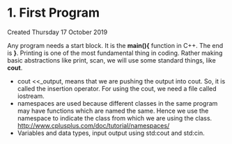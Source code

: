 # 1. First Program
Created Thursday 17 October 2019

Any program needs a start block. It is the **main(){** function in C++. The end is **}**.
Printing is one of the most fundamental thing in coding. Rather making basic abstractions like print, scan, we will use some standard things, like **cout**.

* cout <<_output, means that we are pushing the output into cout. So, it is called the insertion operator. For using the cout, we need a file called iostream.
* namespaces are used because different classes in the same program may have functions which are named the same. Hence we use the namespace to indicate the class from which we are using the class.	<http://www.cplusplus.com/doc/tutorial/namespaces/>
* Variables and data types, input output using std:cout and std:cin.


